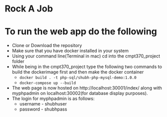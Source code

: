 # Rock A Job

# To run the web app do the following
* Clone or Download the repository
* Make sure that you have docker installed in your system
* Using your command line(Terminal in mac) cd into the cmpt370_project folder
* While being in the cmpt370_project type the following two commands to build the dockerimage first and then make the docker container
    * `docker build . -t php-sql/shubh-php-mysql-demo:1.0.0`
    * `docker-compose up --build`
* The web page is now hosted on http://localhost:30001/index/ along with myphpadmin on localhost:30002(for database display purposes).
* The login for myphpadmin is as follows:
    * username - shubhuser
    * password - shubhpass
